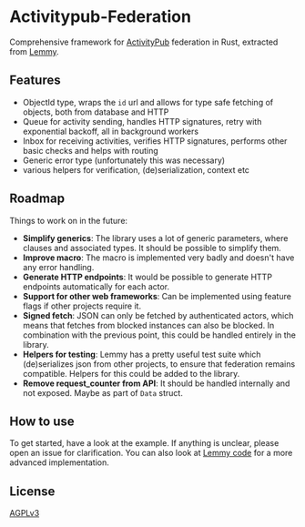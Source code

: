 Activitypub-Federation
===

Comprehensive framework for [ActivityPub](https://www.w3.org/TR/activitypub/) federation in Rust, extracted from [Lemmy](https://join-lemmy.org/).

## Features

- ObjectId type, wraps the `id` url and allows for type safe fetching of objects, both from database and HTTP
- Queue for activity sending, handles HTTP signatures, retry with exponential backoff, all in background workers
- Inbox for receiving activities, verifies HTTP signatures, performs other basic checks and helps with routing
- Generic error type (unfortunately this was necessary)
- various helpers for verification, (de)serialization, context etc

## Roadmap

Things to work on in the future:
- **Simplify generics**: The library uses a lot of generic parameters, where clauses and associated types. It should be possible to simplify them.
- **Improve macro**: The macro is implemented very badly and doesn't have any error handling.
- **Generate HTTP endpoints**: It would be possible to generate HTTP endpoints automatically for each actor.
- **Support for other web frameworks**: Can be implemented using feature flags if other projects require it.
- **Signed fetch**: JSON can only be fetched by authenticated actors, which means that fetches from blocked instances can also be blocked. In combination with the previous point, this could be handled entirely in the library.
- **Helpers for testing**: Lemmy has a pretty useful test suite which (de)serializes json from other projects, to ensure that federation remains compatible. Helpers for this could be added to the library.
- **Remove request_counter from API**: It should be handled internally and not exposed. Maybe as part of `Data` struct.

## How to use

To get started, have a look at the example. If anything is unclear, please open an issue for clarification. You can also look at [Lemmy code](https://github.com/LemmyNet/lemmy/tree/main/crates/apub) for a more advanced implementation.

## License

[AGPLv3](../../LICENSE)